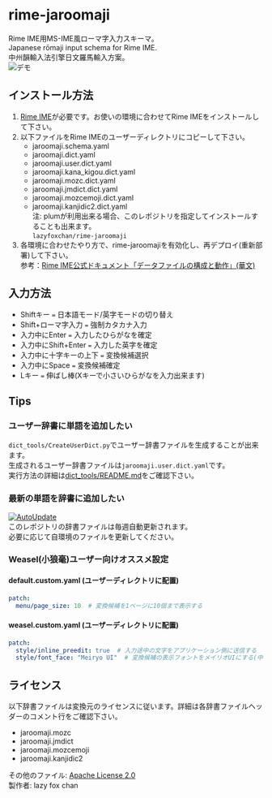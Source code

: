 # rime-jaroomaji
Rime IME用MS-IME風ローマ字入力スキーマ。  
Japanese rōmaji input schema for Rime IME.   
中州韻輸入法引擎日文羅馬輸入方案。  
![デモ](./img4md/demo.gif)

## インストール方法
1. [Rime IME](https://rime.im/download/)が必要です。お使いの環境に合わせてRime IMEをインストールして下さい。  
2. 以下ファイルをRime IMEのユーザーディレクトリにコピーして下さい。  
    * jaroomaji.schema.yaml
    * jaroomaji.dict.yaml
    * jaroomaji.user.dict.yaml
    * jaroomaji.kana_kigou.dict.yaml
    * jaroomaji.mozc.dict.yaml
    * jaroomaji.jmdict.dict.yaml
    * jaroomaji.mozcemoji.dict.yaml
    * jaroomaji.kanjidic2.dict.yaml  
  注: plumが利用出来る場合、このレポジトリを指定してインストールすることも出来ます。  
  `lazyfoxchan/rime-jaroomaji`
3. 各環境に合わせたやり方で、rime-jaroomajiを有効化し、再デプロイ(重新部署)して下さい。  
参考：[Rime IME公式ドキュメント「データファイルの構成と動作」(華文)](https://github.com/rime/home/wiki/RimeWithSchemata#rime-%E4%B8%AD%E7%9A%84%E6%95%B8%E6%93%9A%E6%96%87%E4%BB%B6%E5%88%86%E4%BD%88%E5%8F%8A%E4%BD%9C%E7%94%A8)

## 入力方法
* Shiftキー `=` 日本語モード/英字モードの切り替え
* Shift+ローマ字入力 `=` 強制カタカナ入力
* 入力中にEnter `=` 入力したひらがなを確定
* 入力中にShift+Enter `=` 入力した英字を確定
* 入力中に十字キーの上下 `=` 変換候補選択
* 入力中にSpace `=` 変換候補確定
* Lキー `=` 伸ばし棒(Xキーで小さいひらがなを入力出来ます)

## Tips

### ユーザー辞書に単語を追加したい
`dict_tools/CreateUserDict.py`でユーザー辞書ファイルを生成することが出来ます。  
生成されるユーザー辞書ファイルは`jaroomaji.user.dict.yaml`です。  
実行方法の詳細は[dict_tools/README.md](dict_tools/README.md)をご確認下さい。

### 最新の単語を辞書に追加したい
[![AutoUpdate](https://github.com/lazyfoxchan/rime-jaroomaji/actions/workflows/AutoUpdate.yml/badge.svg)](https://github.com/lazyfoxchan/rime-jaroomaji/actions/workflows/AutoUpdate.yml)  
このレポジトリの辞書ファイルは毎週自動更新されます。  
必要に応じて自環境のファイルを更新してください。  

### Weasel(小狼毫)ユーザー向けオススメ設定

#### default.custom.yaml (ユーザーディレクトリに配置)
```yaml
patch:
  menu/page_size: 10  # 変換候補を1ページに10個まで表示する
```

#### weasel.custom.yaml (ユーザーディレクトリに配置)
```yaml
patch:
  style/inline_preedit: true  # 入力途中の文字をアプリケーション側に送信する
  style/font_face: "Meiryo UI"  # 変換候補の表示フォントをメイリオUIにする(中華フォント対策)
```

## ライセンス
以下辞書ファイルは変換元のライセンスに従います。詳細は各辞書ファイルヘッダーのコメント行をご確認下さい。
* jaroomaji.mozc
* jaroomaji.jmdict
* jaroomaji.mozcemoji
* jaroomaji.kanjidic2

その他のファイル: [Apache License 2.0](https://github.com/lazyfoxchan/rime-jaroomaji/blob/master/LICENSE)  
製作者: lazy fox chan

